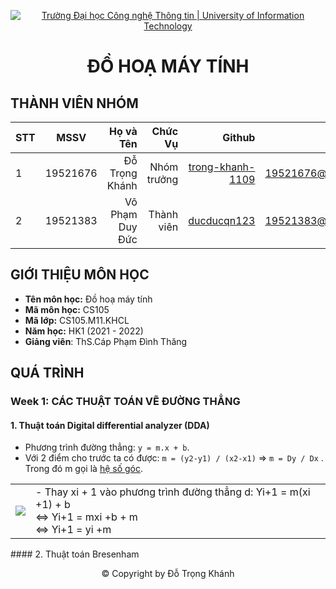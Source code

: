 <!-- Banner -->
<p align="center">
  <a href="https://www.uit.edu.vn/" title="Trường Đại học Công nghệ Thông tin" style="border: none;">
    <img src="https://i.imgur.com/WmMnSRt.png" alt="Trường Đại học Công nghệ Thông tin | University of Information Technology">
  </a>
</p>

<h1 align="center"><b>ĐỒ HOẠ MÁY TÍNH</b></h>

## THÀNH VIÊN NHÓM
| STT    | MSSV          | Họ và Tên              |Chức Vụ    | Github                                                  | Email                   |
| ------ |:-------------:| ----------------------:|----------:|--------------------------------------------------------:|-------------------------:
| 1      | 19521676      | Đỗ Trọng Khánh         |Nhóm trưởng|[trong-khanh-1109](https://github.com/trong-khanh-1109)  |19521676@gm.uit.edu.vn   |
| 2      | 19521383      | Võ Phạm Duy Đức        |Thành viên |[ducducqn123](https://github.com/ducducqn123)            |19521383@gm.uit.edu.vn   |

## GIỚI THIỆU MÔN HỌC
* **Tên môn học:** Đồ hoạ máy tính
* **Mã môn học:** CS105
* **Mã lớp:** CS105.M11.KHCL
* **Năm học:** HK1 (2021 - 2022)
* **Giảng viên**: ThS.Cáp Phạm Đình Thăng

## QUÁ TRÌNH
### Week 1: CÁC THUẬT TOÁN VẼ ĐƯỜNG THẲNG
#### 1. Thuật toán Digital differential analyzer (DDA)
  - Phương trình đường thẳng: `y = m.x + b`.
  - Với 2 điểm cho trước ta có được: `m = (y2-y1) / (x2-x1)` => `m = Dy / Dx` . Trong đó m gọi là [hệ số góc](https://vi.wikipedia.org/wiki/%C4%90%E1%BB%99_d%E1%BB%91c).
<table>
<tr>
  <td>
    <img src='https://github.com/trong-khanh-1109/CS105.M11.KHCL/blob/6cc65a100a6111d7aef4ccc81c9d0ec59011261c/Image/DDA.png'></img>
  </td>
  <td>
    - Thay xi + 1 vào phương trình đường thẳng d: Yi+1 = m(xi +1) + b</br>
    <=> Yi+1 = mxi +b + m</br>
    <=> Yi+1 = yi +m</br>
  </td>
</tr>
<table>
#### 2. Thuật toán Bresenham

<!-- Footer -->
<p align="center">© Copyright by Đỗ Trọng Khánh</p>

